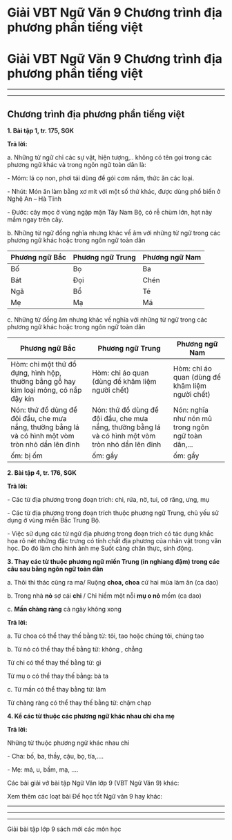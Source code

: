 # Giải VBT Ngữ Văn 9 Chương trình địa phương phần tiếng việt

# Giải VBT Ngữ Văn 9 Chương trình địa phương phần tiếng việt

* * *

* * *

## Chương trình địa phương phần tiếng việt

**1\. Bài tập 1, tr. 175, SGK**

**Trả lời:**

a. Những từ ngữ chỉ các sự vật, hiện tượng,.. không có tên gọi trong các phương ngữ khác và trong ngôn ngữ toàn dân là: 

\- Móm: lá cọ non, phơi tái dùng để gói cơm nắm, thức ăn các loại.

\- Nhút: Món ăn làm bằng xơ mít với một số thứ khác, được dùng phổ biến ở Nghệ An – Hà Tĩnh

\- Đước: cây mọc ở vùng ngập mặn Tây Nam Bộ, có rễ chùm lớn, hạt nảy mầm ngay trên cây.

b. Những từ ngữ đồng nghĩa nhưng khác về âm với những từ ngữ trong các phương ngữ khác hoặc trong ngôn ngữ toàn dân

Phương ngữ Bắc | Phương ngữ Trung | Phương ngữ Nam  
---|---|---  
Bố | Bọ | Ba  
Bát | Đọi | Chén  
Ngã | Bổ | Té  
Mẹ | Mạ | Má  
  
c. Những từ đồng âm nhưng khác về nghĩa với những từ ngữ trong các phương ngữ khác hoặc trong ngôn ngữ toàn dân

Phương ngữ Bắc | Phương ngữ Trung | Phương ngữ Nam  
---|---|---  
Hòm: chỉ một thứ đồ đựng, hình hộp, thường bằng gỗ hay kim loại mỏng, có nắp đậy kín | Hòm: chỉ áo quan (dùng để khâm liệm người chết) | Hòm: chỉ áo quan (dùng để khâm liệm người chết)  
Nón: thứ đồ dùng để đội đầu, che mưa nắng, thường bằng lá và có hình một vòm tròn nhỏ dần lên đỉnh | Nón: thứ đồ dùng để đội đầu, che mưa nắng, thường bằng lá và có hình một vòm tròn nhỏ dần lên đỉnh | Nón: nghĩa như nón mủ trong ngôn ngữ toàn dân,...  
ốm: bị ốm | ốm: gầy | ốm: gầy  
  
**2\. Bài tập 4, tr. 176, SGK**

**Trả lời:**

\- Các từ địa phương trong đoạn trích: chi, rứa, nờ, tui, cớ răng, ưng, mụ

\- Các từ địa phương trong đoạn trích thuộc phương ngữ Trung, chủ yếu sử dụng ở vùng miền Bắc Trung Bộ.

\- Việc sử dụng các từ ngữ địa phương trong đoạn trích có tác dụng khắc họa rõ nét những đặc trưng có tính chất địa phương của nhân vật trong văn học. Do đó làm cho hình ảnh mẹ Suốt càng chân thực, sinh động.

**3\. Thay các từ thuộc phương ngữ miền Trung (in nghiang đậm) trong các câu sau bằng ngôn ngữ toàn dân**

a. Thôi thì thác cũng ra ma/ Ruộng **choa, choa** cứ hai mùa làm ăn (ca dao)

b. Trong nhà **nỏ** sợ cái **chi** / Chỉ hiềm một nỗi **mụ o nỏ** mồm (ca dao)

c. **Mần chàng ràng** cả ngày không xong

**Trả lời:**

a. Từ choa có thể thay thế bằng từ: tôi, tao hoặc chúng tôi, chúng tao

b. Từ nỏ có thể thay thế bằng từ: không , chẳng

Từ chi có thể thay thế bằng từ: gì

Từ mụ o có thể thay thế bằng: bà ta

c. Từ mần có thể thay bằng từ: làm

Từ chàng ràng có thể thay thế bằng từ: chậm chạp

**4\. Kể các từ thuộc các phương ngữ khác nhau chỉ cha mẹ**

**Trả lời:**

Những từ thuộc phương ngữ khác nhau chỉ

\- Cha: bố, ba, thầy, cậu, bọ, tía,....

\- Mẹ: má, u, bầm, mạ, ....

Các bài giải vở bài tập Ngữ Văn lớp 9 (VBT Ngữ Văn 9) khác:

Xem thêm các loạt bài Để học tốt Ngữ văn 9 hay khác:

* * *

* * *

* * *

Giải bài tập lớp 9 sách mới các môn học
